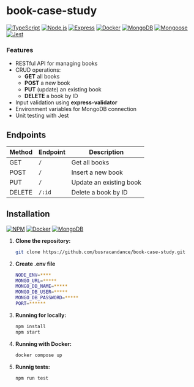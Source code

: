 # book-case-study

[![TypeScript](https://img.shields.io/badge/TypeScript-4.x-blue)](https://www.typescriptlang.org/)
[![Node.js](https://img.shields.io/badge/Node.js-v16.x-green)](https://nodejs.org/)
[![Express](https://img.shields.io/badge/Express-v4.x-lightgrey)](https://expressjs.com/)
[![Docker](https://img.shields.io/badge/Docker-19.x-blue)](https://www.docker.com/)
[![MongoDB](https://img.shields.io/badge/MongoDB-4.x-brightgreen)](https://www.mongodb.com/)
[![Mongoose](https://img.shields.io/badge/Mongoose-v5.x-red)](https://mongoosejs.com/)
[![Jest](https://img.shields.io/badge/Jest-27.x-orange)](https://jestjs.io/)

### Features
- RESTful API for managing books
- CRUD operations:
  - **GET** all books
  - **POST** a new book
  - **PUT** (update) an existing book
  - **DELETE** a book by ID
- Input validation using **express-validator**
- Environment variables for MongoDB connection
- Unit testing with Jest

## Endpoints

| Method | Endpoint     | Description            |
|--------|--------------|------------------------|
| GET    | `/`          | Get all books          |
| POST   | `/`          | Insert a new book      |
| PUT    | `/`          | Update an existing book|
| DELETE | `/:id`       | Delete a book by ID    |

## Installation

[![NPM](https://img.shields.io/badge/NPM-v7.x-orange)](https://www.npmjs.com/)
[![Docker](https://img.shields.io/badge/Docker-19.x-blue)](https://www.docker.com/)
[![MongoDB](https://img.shields.io/badge/MongoDB-4.x-brightgreen)](https://www.mongodb.com/)

1. **Clone the repository:**
   ```bash
   git clone https://github.com/busracandance/book-case-study.git
2. **Create .env file**
    ```bash
    NODE_ENV=****
    MONGO_URL=*****
    MONGO_DB_NAME=*****
    MONGO_DB_USER=*****
    MONGO_DB_PASSWORD=*****
    PORT=******
3. **Running for locally:**
   ```bash
   npm install
   npm start
4. **Running with Docker:**
   ```bash
   docker compose up
5. **Runnig tests:**
   ```bash
   npm run test

   


